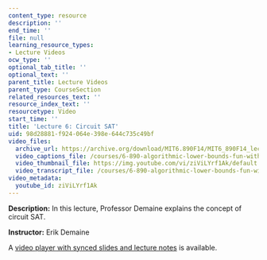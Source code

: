 ```yaml
---
content_type: resource
description: ''
end_time: ''
file: null
learning_resource_types:
- Lecture Videos
ocw_type: ''
optional_tab_title: ''
optional_text: ''
parent_title: Lecture Videos
parent_type: CourseSection
related_resources_text: ''
resource_index_text: ''
resourcetype: Video
start_time: ''
title: 'Lecture 6: Circuit SAT'
uid: 98d28881-f924-064e-398e-644c735c49bf
video_files:
  archive_url: https://archive.org/download/MIT6.890F14/MIT6_890F14_lec06_300k.mp4
  video_captions_file: /courses/6-890-algorithmic-lower-bounds-fun-with-hardness-proofs-fall-2014/7480dcab40c55ed3a64c78187543b572_ziViLYrf1Ak.vtt
  video_thumbnail_file: https://img.youtube.com/vi/ziViLYrf1Ak/default.jpg
  video_transcript_file: /courses/6-890-algorithmic-lower-bounds-fun-with-hardness-proofs-fall-2014/d31100411b981d21625aae116b68a0c9_ziViLYrf1Ak.pdf
video_metadata:
  youtube_id: ziViLYrf1Ak
---
```


**Description:** In this lecture, Professor Demaine explains the concept of circuit SAT.

**Instructor:** Erik Demaine

A [video player with synced slides and lecture notes](http://courses.csail.mit.edu/6.890/fall14/lectures/L06.html) is available.